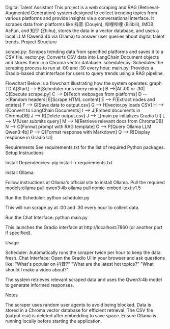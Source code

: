 Digital Talent Assistant
This project is a web scraping and RAG (Retrieval-Augmented Generation) system designed to collect trending topics from various platforms and provide insights via a conversational interface. It scrapes data from platforms like 抖音 (Douyin), 哔哩哔哩 (Bilibili), IMDB, AcFun, and 知乎 (Zhihu), stores the data in a vector database, and uses a local LLM (Qwen3:4b via Ollama) to answer user queries about digital talent trends.
Project Structure

scrape.py: Scrapes trending data from specified platforms and saves it to a CSV file.
vector.py: Converts CSV data into LangChain Document objects and stores them in a Chroma vector database.
scheduler.py: Schedules the scraping process to run at :00 and :30 every hour.
main.py: Provides a Gradio-based chat interface for users to query trends using a RAG pipeline.

Flowchart
Below is a flowchart illustrating how the system operates:
graph TD
    A[Start] --> B[Scheduler runs every minute]
    B -->|At :00 or :30| C[Execute scrape.py]
    C --> D[Fetch webpages from platforms]
    D -->|Random headers| E[Scrape HTML content]
    E --> F[Extract nodes and entries]
    F --> G[Save data to output.csv]
    G --> H[vector.py loads CSV]
    H --> I[Convert to LangChain Documents]
    I --> J[Embed documents in ChromaDB]
    J --> K[Delete output.csv]
    J --> L[main.py initializes Gradio UI]
    L --> M[User submits query]
    M --> N[Retrieve relevant docs from ChromaDB]
    N --> O[Format prompt with RAG template]
    O --> P[Query Ollama LLM Qwen3:4b]
    P --> Q[Format response with Markdown]
    Q --> R[Display response in Gradio UI]

Requirements
See requirements.txt for the list of required Python packages.
Setup Instructions

Install Dependencies:
pip install -r requirements.txt


Install Ollama:

Follow instructions at Ollama's official site to install Ollama.
Pull the required models:ollama pull qwen3:4b
ollama pull nomic-embed-text:v1.5




Run the Scheduler:
python scheduler.py

This will run scrape.py at :00 and :30 every hour to collect data.

Run the Chat Interface:
python main.py

This launches the Gradio interface at http://localhost:7860 (or another port if specified).


Usage

Scheduler: Automatically runs the scraper twice per hour to keep the data fresh.
Chat Interface: Open the Gradio UI in your browser and ask questions like:
"What's popular on 抖音?"
"What are the latest hot topics?"
"What should I make a video about?"


The system retrieves relevant scraped data and uses the Qwen3:4b model to generate informed responses.

Notes

The scraper uses random user agents to avoid being blocked.
Data is stored in a Chroma vector database for efficient retrieval.
The CSV file (output.csv) is deleted after embedding to save space.
Ensure Ollama is running locally before starting the application.
